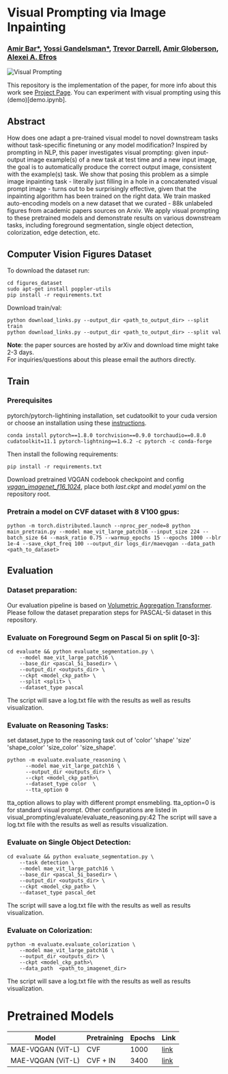 # Visual Prompting via Image Inpainting
### [Amir Bar*](https://amirbar.net), [Yossi Gandelsman*](https://yossi.gandelsman.com/), [Trevor Darrell](https://people.eecs.berkeley.edu/~trevor/), [Amir Globerson](http://www.cs.tau.ac.il/~gamir/), [Alexei A. Efros](https://people.eecs.berkeley.edu/~efros/)
![Visual Prompting](https://yossigandelsman.github.io/visual_prompt/images/teaser.png)

This repository is the implementation of the paper, for more info about this work see [Project Page](https://yossigandelsman.github.io/visual_prompt/). 
You can experiment with visual prompting using this (demo)[demo.ipynb].

## Abstract
How does one adapt a pre-trained visual model to novel downstream tasks without task-specific finetuning or any model modification? Inspired by prompting in NLP, this paper investigates visual prompting: given input-output image example(s) of a new task at test time and a new input image, the goal is to automatically produce the correct output image, consistent with the example(s) task. We show that posing this problem as a simple image inpainting task - literally just filling in a hole in a concatenated visual prompt image - turns out to be surprisingly effective, given that the inpainting algorithm has been trained on the right data. We train masked auto-encoding models on a new dataset that we curated - 88k unlabeled figures from academic papers sources on Arxiv. We apply visual prompting to these pretrained models and demonstrate results on various downstream tasks, including foreground segmentation, single object detection, colorization, edge detection, etc.

## Computer Vision Figures Dataset
To download the dataset run:

```
cd figures_dataset
sudo apt-get install poppler-utils
pip install -r requirements.txt
```

Download train/val:
```
python download_links.py --output_dir <path_to_output_dir> --split train
python download_links.py --output_dir <path_to_output_dir> --split val
```

**Note**: the paper sources are hosted by arXiv and download time might take 2-3 days. <br>For inquiries/questions about this please email the authors directly.  

## Train
### Prerequisites
pytorch/pytorch-lightining installation, set cudatoolkit to your cuda version or choose an installation using these [instructions](https://pytorch.org/get-started/previous-versions/#v18).
```
conda install pytorch==1.8.0 torchvision==0.9.0 torchaudio==0.8.0 cudatoolkit=11.1 pytorch-lightning==1.6.2 -c pytorch -c conda-forge
```

Then install the following requirements:
```
pip install -r requirements.txt
```
Download pretrained VQGAN codebook checkpoint and config [_vqgan_imagenet_f16_1024_](https://heibox.uni-heidelberg.de/d/8088892a516d4e3baf92/?p=%2F), place both _last.ckpt_ and _model.yaml_ on the repository root. 

### Pretrain a model on CVF dataset with 8 V100 gpus:
```
python -m torch.distributed.launch --nproc_per_node=8 python main_pretrain.py --model mae_vit_large_patch16 --input_size 224 --batch_size 64 --mask_ratio 0.75 --warmup_epochs 15 --epochs 1000 --blr 1e-4 --save_ckpt_freq 100 --output_dir logs_dir/maevqgan --data_path <path_to_dataset>
```

## Evaluation

### Dataset preparation:

Our evaluation pipeline is based on [Volumetric Aggregation Transformer](https://github.com/Seokju-Cho/Volumetric-Aggregation-Transformer). Please follow the dataset preparation steps for PASCAL-5i dataset in this repository. 

### Evaluate on Foreground Segm on Pascal 5i on split [0-3]:
```
cd evaluate && python evaluate_segmentation.py \
    --model mae_vit_large_patch16 \
    --base_dir <pascal_5i_basedir> \
    --output_dir <outputs_dir> \
    --ckpt <model_ckp_path> \
    --split <split> \
    --dataset_type pascal
```
The script will save a log.txt file with the results as well as results visualization.

### Evaluate on Reasoning Tasks:
set dataset_type to the reasoning task out of 'color' 'shape' 'size' 'shape_color' 'size_color' 'size_shape'.

```
python -m evaluate.evaluate_reasoning \
      --model mae_vit_large_patch16 \
      --output_dir <outputs_dir> \
      --ckpt <model_ckp_path>\
      --dataset_type color  \
      --tta_option 0
```

tta_option allows to play with different prompt ensmebling. tta_option=0 is for standard visual prompt. Other configurations are listed in visual_prompting/evaluate/evaluate_reasoning.py:42 
The script will save a log.txt file with the results as well as results visualization.

### Evaluate on Single Object Detection:
```
cd evaluate && python evaluate_segmentation.py \
    --task detection \
    --model mae_vit_large_patch16 \
    --base_dir <pascal_5i_basedir> \
    --output_dir <outputs_dir> \
    --ckpt <model_ckp_path> \
    --dataset_type pascal_det
```
The script will save a log.txt file with the results as well as results visualization. 

### Evaluate on Colorization:
```
python -m evaluate.evaluate_colorization \
    --model mae_vit_large_patch16 \
    --output_dir <outputs_dir> \
    --ckpt <model_ckp_path>\
    --data_path  <path_to_imagenet_dir>
```
The script will save a log.txt file with the results as well as results visualization.


# Pretrained Models
| Model             | Pretraining | Epochs | Link |
|-------------------|-------------|--------|------|
| MAE-VQGAN (ViT-L) | CVF         | 1000   |  [link](https://drive.google.com/file/d/1Xe0-cypS4dcwqbPuT8wflqj0b1E9Ct7E/view?usp=sharing)    |
| MAE-VQGAN (ViT-L) | CVF + IN    | 3400   |   [link](https://drive.google.com/file/d/130vNSlqg3faHzVGGh_vkeUUh-2uVX3se/view?usp=sharing)   |
